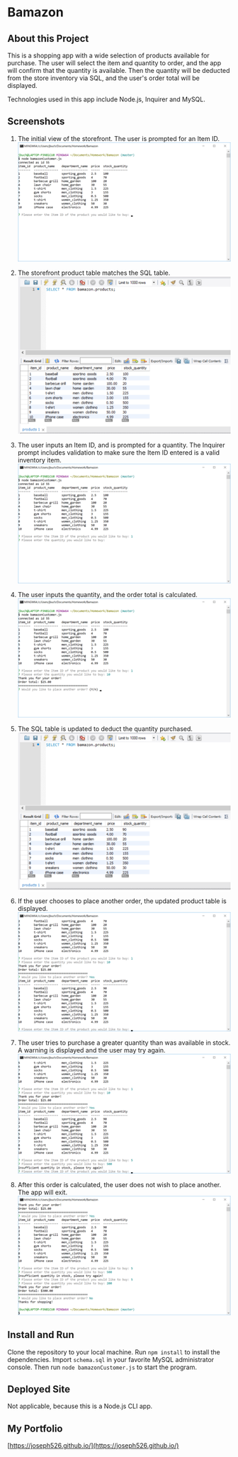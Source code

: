 # Bamazon

## About this Project
This is a shopping app with a wide selection of products available for purchase. The user will select the item and quantity to order, and the app will confirm that the quantity is available. Then the quantity will be deducted from the store inventory via SQL, and the user's order total will be displayed.

Technologies used in this app include Node.js, Inquirer and MySQL.

## Screenshots
1. The initial view of the storefront. The user is prompted for an Item ID.
![Screenshot 01](assets/images/screenshot01.png)

2. The storefront product table matches the SQL table.
![Screenshot 02](assets/images/screenshot02.png)

3. The user inputs an Item ID, and is prompted for a quantity. The Inquirer prompt includes validation to make sure the Item ID entered is a valid inventory item.
![Screenshot 03](assets/images/screenshot03.png)

4. The user inputs the quantity, and the order total is calculated.
![Screenshot 04](assets/images/screenshot04.png)

5. The SQL table is updated to deduct the quantity purchased.
![Screenshot 05](assets/images/screenshot05.png)

6. If the user chooses to place another order, the updated product table is displayed.
![Screenshot 06](assets/images/screenshot06.png)

7. The user tries to purchase a greater quantity than was available in stock. A warning is displayed and the user may try again.
![Screenshot 07](assets/images/screenshot07.png)

8. After this order is calculated, the user does not wish to place another. The app will exit.
![Screenshot 08](assets/images/screenshot08.png)

## Install and Run
Clone the repository to your local machine. Run `npm install` to install the dependencies. Import `schema.sql` in your favorite MySQL administrator console. Then run `node bamazonCustomer.js` to start the program.

## Deployed Site
Not applicable, because this is a Node.js CLI app.

## My Portfolio
[https://joseph526.github.io/](https://joseph526.github.io/)